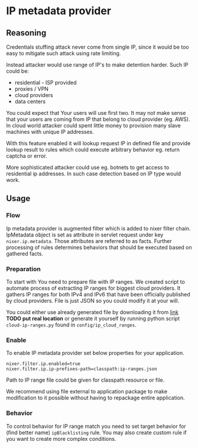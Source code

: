 
# IP metadata provider
## Reasoning
 Credentials stuffing attack never come from single IP, since it would be too easy to mitigate such attack using rate limiting. 

 Instead attacker would use range of IP's to make detention harder. Such IP could be:
  - residential - ISP provided
  - proxies / VPN
  - cloud providers
  - data centers
  
  You could expect that Your users will use first two. 
  It may not make sense that your users are coming from IP that belong to cloud provider (eg. AWS). In cloud world attacker could spent little 
  money to provision many slave machines with unique IP addresses.  
  
  With this feature enabled it will lookup request IP in defined file and provide lookup result to rules which could execute arbitrary behavior
  eg. return captcha or error.   
    
  More sophisticated attacker could use eg. botnets to get access to residential ip addresses. In such case detection based on IP type would work. 
  
## Usage
### Flow
  Ip metadata provider is augmented filter which is added to nixer filter chain. IpMetadata object is set as attribute in servlet request under key 
  `nixer.ip.metadata`. Those attributes are referred to as facts. Further processing of rules determines behaviors that should be executed 
  based on gathered facts.
  
### Preparation
  To start with You need to prepare file with IP ranges. 
  We created script to automate process of extracting IP ranges for biggest cloud providers. It gathers IP ranges for both IPv4 and IPv6 
  that have been officially published by cloud providers. 
  File is just JSON so you could modify it at your will.
  
  You could either use already generated file by downloading it from [link](https://nixer.io/ip-ranges.json) **TODO put real location**
  or generate it yourself by running python script `cloud-ip-ranges.py` found in `config/ip_cloud_ranges`.
  
### Enable
   To enable IP metadata provider set below properties for your application.
     
   ```properties
   nixer.filter.ip.enabled=true
   nixer.filter.ip.ip-prefixes-path=classpath:ip-ranges.json
   ``` 
  
  Path to IP range file could be given for classpath resource or file. 
  
  We recommend using file external to application package to make modification to it possible without having to repackage entire application.  
  
### Behavior
  To control behavior for IP range match you need to set target behavior for (find better name) `ipBlacklisting` rule. You may also create custom rule 
  if you want to create more complex conditions.  
